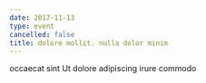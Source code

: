 ```yaml
---
date: 2017-11-13
type: event
cancelled: false
title: dolore mollit. nulla dolor minim
---
```

occaecat sint Ut dolore adipiscing irure commodo